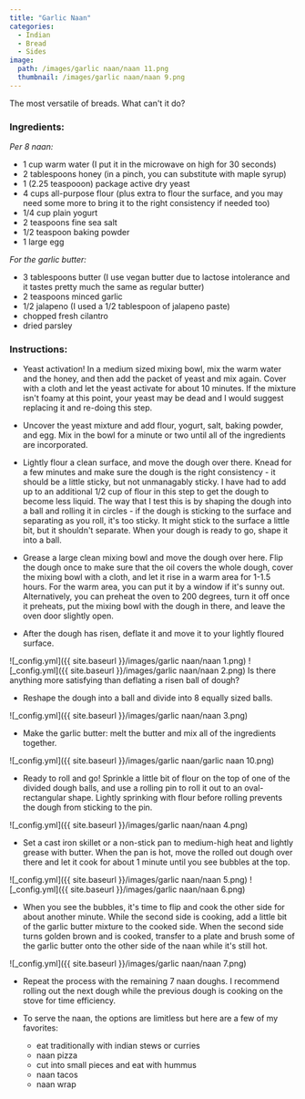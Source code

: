 ```yaml
---
title: "Garlic Naan"
categories:
  - Indian
  - Bread
  - Sides
image:
  path: /images/garlic naan/naan 11.png
  thumbnail: /images/garlic naan/naan 9.png
---
```


The most versatile of breads. What can't it do?

### Ingredients:

_Per 8 naan:_

* 1 cup warm water (I put it in the microwave on high for 30 seconds)
* 2 tablespoons honey (in a pinch, you can substitute with maple syrup)
* 1 (2.25 teaspooon) package active dry yeast 
* 4 cups all-purpose flour (plus extra to flour the surface, and you may need some more to bring it to the right consistency if needed too)
* 1/4 cup plain yogurt 
* 2 teaspoons fine sea salt
* 1/2 teaspoon baking powder
* 1 large egg

_For the garlic butter:_
* 3 tablespoons butter (I use vegan butter due to lactose intolerance and it tastes pretty much the same as regular butter)
* 2 teaspoons minced garlic
* 1/2 jalapeno (I used a 1/2 tablespoon of jalapeno paste)
* chopped fresh cilantro
* dried parsley 

### Instructions:

* Yeast activation! In a medium sized mixing bowl, mix the warm water and the honey, and then add the packet of yeast and mix again. Cover with a cloth and let the yeast activate for about 10 minutes. If the mixture isn't foamy at this point, your yeast may be dead and I would suggest replacing it and re-doing this step.

* Uncover the yeast mixture and add flour, yogurt, salt, baking powder, and egg. Mix in the bowl for a minute or two until all of the ingredients are incorporated. 

* Lightly flour a clean surface, and move the dough over there. Knead for a few minutes and make sure the dough is the right consistency - it should be a little sticky, but not unmanagably sticky. I have had to add up to an additional 1/2 cup of flour in this step to get the dough to become less liquid. The way that I test this is by shaping the dough into a ball and rolling it in circles - if the dough is sticking to the surface and separating as you roll, it's too sticky. It might stick to the surface a little bit, but it shouldn't separate. When your dough is ready to go, shape it into a ball.  

* Grease a large clean mixing bowl and move the dough over here. Flip the dough once to make sure that the oil covers the whole dough, cover the mixing bowl with a cloth, and let it rise in a warm area for 1-1.5 hours. For the warm area, you can put it by a window if it's sunny out. Alternatively, you can preheat the oven to 200 degrees, turn it off once it preheats, put the mixing bowl with the dough in there, and leave the oven door slightly open.

* After the dough has risen, deflate it and move it to your lightly floured surface. 

![_config.yml]({{ site.baseurl }}/images/garlic naan/naan 1.png)
![_config.yml]({{ site.baseurl }}/images/garlic naan/naan 2.png)
Is there anything more satisfying than deflating a risen ball of dough?

* Reshape the dough into a ball and divide into 8 equally sized balls.

![_config.yml]({{ site.baseurl }}/images/garlic naan/naan 3.png)

* Make the garlic butter: melt the butter and mix all of the ingredients together.

![_config.yml]({{ site.baseurl }}/images/garlic naan/garlic naan 10.png)

* Ready to roll and go! Sprinkle a little bit of flour on the top of one of the divided dough balls, and use a rolling pin to roll it out to an oval-rectangular shape. Lightly sprinking with flour before rolling prevents the dough from sticking to the pin. 

![_config.yml]({{ site.baseurl }}/images/garlic naan/naan 4.png)

* Set a cast iron skillet or a non-stick pan to medium-high heat and lightly grease with butter. When the pan is hot, move the rolled out dough over there and let it cook for about 1 minute until you see bubbles at the top.

![_config.yml]({{ site.baseurl }}/images/garlic naan/naan 5.png)
![_config.yml]({{ site.baseurl }}/images/garlic naan/naan 6.png)

* When you see the bubbles, it's time to flip and cook the other side for about another minute. While the second side is cooking, add a little bit of the garlic butter mixture to the cooked side. When the second side turns golden brown and is cooked, transfer to a plate and brush some of the garlic butter onto the other side of the naan while it's still hot.

![_config.yml]({{ site.baseurl }}/images/garlic naan/naan 7.png)

* Repeat the process with the remaining 7 naan doughs. I recommend rolling out the next dough while the previous dough is cooking on the stove for time efficiency.

* To serve the naan, the options are limitless but here are a few of my favorites:
  - eat traditionally with indian stews or curries
  - naan pizza 
  - cut into small pieces and eat with hummus
  - naan tacos
  - naan wrap


